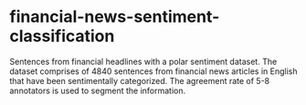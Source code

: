 # financial-news-sentiment-classification
Sentences from financial headlines with a polar sentiment dataset. The dataset comprises of 4840 sentences from financial news articles in English that have been sentimentally categorized. The agreement rate of 5-8 annotators is used to segment the information.
